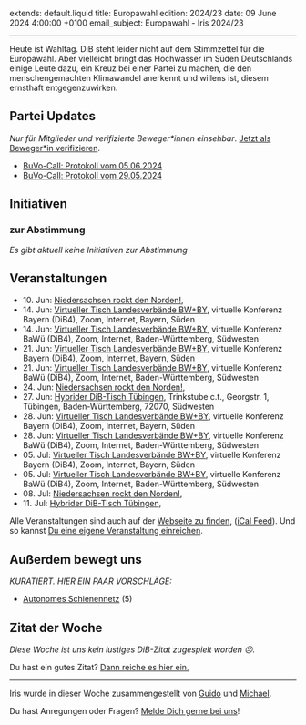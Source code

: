 
extends: default.liquid
title: Europawahl
edition: 2024/23
date: 09 June 2024 4:00:00 +0100
email_subject: Europawahl - Iris 2024/23

---
Heute ist Wahltag. DiB steht leider nicht auf dem Stimmzettel für die Europawahl. Aber vielleicht bringt das Hochwasser im Süden Deutschlands einige Leute dazu, ein Kreuz bei einer Partei zu machen, die den menschengemachten Klimawandel anerkennt und willens ist, diesem ernsthaft entgegenzuwirken.

## Partei Updates

_Nur für Mitglieder und verifizierte Beweger\*innen einsehbar_. [Jetzt als Beweger\*in verifizieren](https://dib.de/bewegerin-werden/).

 - [BuVo-Call: Protokoll vom 05.06.2024](https://marktplatz.dib.de/t/buvo-call-protokoll-vom-05-06-2024/40263)
 - [BuVo-Call: Protokoll vom 29.05.2024](https://marktplatz.dib.de/t/buvo-call-protokoll-vom-29-05-2024/40259)

## Initiativen

### zur Abstimmung
_Es gibt aktuell keine Initiativen zur Abstimmung_

## Veranstaltungen

 - 10.&nbsp;Jun: [Niedersachsen rockt den Norden!](https://dib.de/events/niedersachsen-call-2024-06-10/), 
 - 14.&nbsp;Jun: [Virtueller Tisch Landesverbände BW+BY](https://dib.de/events/virtueller-tisch-landesverbaende-bwby-2-2024-06-14/), virtuelle Konferenz Bayern (DiB4), Zoom, Internet, Bayern, Süden
 - 14.&nbsp;Jun: [Virtueller Tisch Landesverbände BW+BY](https://dib.de/events/virtueller-tisch-landesverbaende-bwby-3-2024-06-14/), virtuelle Konferenz BaWü (DiB4), Zoom, Internet, Baden-Württemberg, Südwesten
 - 21.&nbsp;Jun: [Virtueller Tisch Landesverbände BW+BY](https://dib.de/events/virtueller-tisch-landesverbaende-bwby-2-2024-06-21/), virtuelle Konferenz Bayern (DiB4), Zoom, Internet, Bayern, Süden
 - 21.&nbsp;Jun: [Virtueller Tisch Landesverbände BW+BY](https://dib.de/events/virtueller-tisch-landesverbaende-bwby-3-2024-06-21/), virtuelle Konferenz BaWü (DiB4), Zoom, Internet, Baden-Württemberg, Südwesten
 - 24.&nbsp;Jun: [Niedersachsen rockt den Norden!](https://dib.de/events/niedersachsen-call-2024-06-24/), 
 - 27.&nbsp;Jun: [Hybrider DiB-Tisch Tübingen](https://dib.de/events/virtueller-tisch-tuebingen-2024-06-27/), Trinkstube c.t., Georgstr. 1, Tübingen, Baden-Württemberg, 72070, Südwesten
 - 28.&nbsp;Jun: [Virtueller Tisch Landesverbände BW+BY](https://dib.de/events/virtueller-tisch-landesverbaende-bwby-2-2024-06-28/), virtuelle Konferenz Bayern (DiB4), Zoom, Internet, Bayern, Süden
 - 28.&nbsp;Jun: [Virtueller Tisch Landesverbände BW+BY](https://dib.de/events/virtueller-tisch-landesverbaende-bwby-3-2024-06-28/), virtuelle Konferenz BaWü (DiB4), Zoom, Internet, Baden-Württemberg, Südwesten
 - 05.&nbsp;Jul: [Virtueller Tisch Landesverbände BW+BY](https://dib.de/events/virtueller-tisch-landesverbaende-bwby-2-2024-07-05/), virtuelle Konferenz Bayern (DiB4), Zoom, Internet, Bayern, Süden
 - 05.&nbsp;Jul: [Virtueller Tisch Landesverbände BW+BY](https://dib.de/events/virtueller-tisch-landesverbaende-bwby-3-2024-07-05/), virtuelle Konferenz BaWü (DiB4), Zoom, Internet, Baden-Württemberg, Südwesten
 - 08.&nbsp;Jul: [Niedersachsen rockt den Norden!](https://dib.de/events/niedersachsen-call-2024-07-08/), 
 - 11.&nbsp;Jul: [Hybrider DiB-Tisch Tübingen](https://dib.de/events/virtueller-tisch-tuebingen-2024-07-11/),

Alle Veranstaltungen sind auch auf der [Webseite zu finden](https://dib.de/veranstaltungen/), ([iCal Feed](https://dib.de/?ical=1)). Und so kannst [Du eine eigene Veranstaltung einreichen](https://marktplatz.dib.de/t/eine-veranstaltung-auf-der-webseite-einreichen/21379).


## Außerdem bewegt uns

_KURATIERT. HIER EIN PAAR VORSCHLÄGE:_
 - [Autonomes Schienennetz](https://marktplatz.dib.de/t/autonomes-schienennetz/40265) (5)


## Zitat der Woche
_Diese Woche ist uns kein lustiges DiB-Zitat zugespielt worden ☹._

Du hast ein gutes Zitat? [Dann reiche es hier ein.](https://marktplatz.dib.de/t/fortsetzung-lustige-dib-zitate/24431)


---

Iris wurde in dieser Woche zusammengestellt von [Guido](https://marktplatz.dib.de/u/Guido/) und [Michael](https://marktplatz.dib.de/u/MichaelVoss/).

Du hast Anregungen oder Fragen? [Melde Dich gerne bei uns](https://marktplatz.dib.de/t/neu-iris-die-woechtliche-zusammenfasssung-zum-sonntagsbrunch/10990)!

